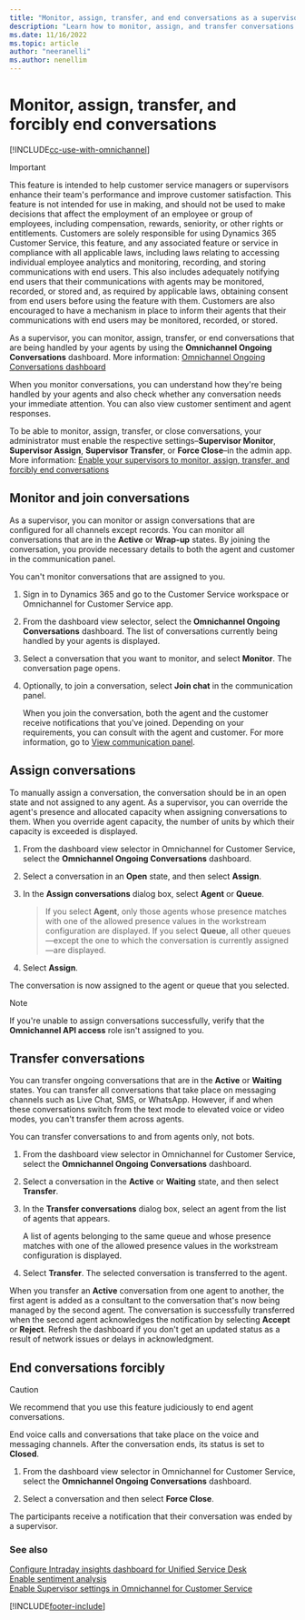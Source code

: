 ```yaml
---
title: "Monitor, assign, transfer, and end conversations as a supervisor | MicrosoftDocs"
description: "Learn how to monitor, assign, and transfer conversations being handled by your agents using the Omnichannel Ongoing Conversations dashboard."
ms.date: 11/16/2022
ms.topic: article
author: "neeranelli"
ms.author: nenellim
---
```

# Monitor, assign, transfer, and forcibly end conversations

[!INCLUDE[cc-use-with-omnichannel](../../includes/cc-use-with-omnichannel.md)]

> [!IMPORTANT]
> This feature is intended to help customer service managers or supervisors enhance their team's performance and improve customer satisfaction. This feature is not intended for use in making, and should not be used to make decisions that affect the employment of an employee or group of employees, including compensation, rewards, seniority, or other rights or entitlements. Customers are solely responsible for using Dynamics 365 Customer Service, this feature, and any associated feature or service in compliance with all applicable laws, including laws relating to accessing individual employee analytics and monitoring, recording, and storing communications with end users. This also includes adequately notifying end users that their communications with agents may be monitored, recorded, or stored and, as required by applicable laws, obtaining consent from end users before using the feature with them. Customers are also encouraged to have a mechanism in place to inform their agents that their communications with end users may be monitored, recorded, or stored.


As a supervisor, you can monitor, assign, transfer, or end conversations that are being handled by your agents by using the **Omnichannel Ongoing Conversations** dashboard. More information: [Omnichannel Ongoing Conversations dashboard](ongoing-conversations-dashboard.md)

When you monitor conversations, you can understand how they're being handled by your agents and also check whether any conversation needs your immediate attention. You can also view customer sentiment and agent responses.

To be able to monitor, assign, transfer, or close conversations, your administrator must enable the respective settings&ndash;**Supervisor Monitor**, **Supervisor Assign**, **Supervisor Transfer**, or **Force Close**&ndash;in the admin app. More information: [Enable your supervisors to monitor, assign, transfer, and forcibly end conversations](../administer/enable-monitor-assign-transfer-conv.md)

## Monitor and join conversations

As a supervisor, you can monitor or assign conversations that are configured for all channels except records. You can monitor all conversations that are in the **Active** or **Wrap-up** states. By joining the conversation, you provide necessary details to both the agent and customer in the communication panel.  

You can't monitor conversations that are assigned to you.

1. Sign in to Dynamics 365 and go to the Customer Service workspace or Omnichannel for Customer Service app.

2. From the dashboard view selector, select the **Omnichannel Ongoing Conversations** dashboard.
    The list of conversations currently being handled by your agents is displayed.

3. Select a conversation that you want to monitor, and select **Monitor**.
    The conversation page opens.

4. Optionally, to join a conversation, select **Join chat** in the communication panel.

    When you join the conversation, both the agent and the customer receive notifications that you've joined. Depending on your requirements, you can consult with the agent and customer. For more information, go to [View communication panel](oc-conversation-control.md).

## Assign conversations

To manually assign a conversation, the conversation should be in an open state and not assigned to any agent. As a supervisor, you can override the agent's presence and allocated capacity when assigning conversations to them. When you override agent capacity, the number of units by which their capacity is exceeded is displayed.

1. From the dashboard view selector in Omnichannel for Customer Service, select the **Omnichannel Ongoing Conversations** dashboard.

2. Select a conversation in an **Open** state, and then select **Assign**.

3. In the **Assign conversations** dialog box, select **Agent** or **Queue**.

    > If you select **Agent**, only those agents whose presence matches with one of the allowed presence values in the workstream configuration are displayed.
    > If you select **Queue**, all other queues&mdash;except the one to which the conversation is currently assigned&mdash;are displayed.

4. Select **Assign**.

The conversation is now assigned to the agent or queue that you selected.

> [!NOTE]
> If you're unable to assign conversations successfully, verify that the **Omnichannel API access** role isn't assigned to you.

## Transfer conversations

You can transfer ongoing conversations that are in the **Active** or **Waiting** states. You can transfer all conversations that take place on messaging channels such as Live Chat, SMS, or WhatsApp. However, if and when these conversations switch from the text mode to elevated voice or video modes, you can't transfer them across agents.

You can transfer conversations to and from agents only, not bots.

1. From the dashboard view selector in Omnichannel for Customer Service, select the **Omnichannel Ongoing Conversations** dashboard.

2. Select a conversation in the **Active** or **Waiting** state, and then select **Transfer**.

3. In the **Transfer conversations** dialog box, select an agent from the list of agents that appears.

      A list of agents belonging to the same queue and whose presence matches with one of the allowed presence values in the workstream configuration is displayed.

4. Select **Transfer**. The selected conversation is transferred to the agent.

When you transfer an **Active** conversation from one agent to another, the first agent is added as a consultant to the conversation that's now being managed by the second agent. The conversation is successfully transferred when the second agent acknowledges the notification by selecting **Accept** or **Reject**. Refresh the dashboard if you don't get an updated status as a result of network issues or delays in acknowledgment.

## End conversations forcibly

> [!CAUTION]
> We recommend that you use this feature judiciously to end agent conversations.

End voice calls and conversations that take place on the voice and messaging channels. After the conversation ends, its status is set to **Closed**.

1. From the dashboard view selector in Omnichannel for Customer Service, select the **Omnichannel Ongoing Conversations** dashboard.

2. Select a conversation and then select **Force Close**.

The participants receive a notification that their conversation was ended by a supervisor.

### See also

[Configure Intraday insights dashboard for Unified Service Desk](../implement/configure-intraday-dashboard-supervisor.md)  
[Enable sentiment analysis](../administer/enable-sentiment-analysis.md)  
[Enable Supervisor settings in Omnichannel for Customer Service](../administer/enable-monitor-assign-transfer-conv.md)

[!INCLUDE[footer-include](../../includes/footer-banner.md)]
